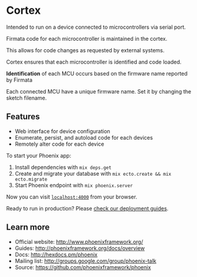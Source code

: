 # Cortex

Intended to run on a device connected to microcontrollers via serial port.

Firmata code for each microcontroller is maintained in the cortex.

This allows for code changes as requested by external systems.

Cortex ensures that each microcontroller is identified and code loaded.

**Identification** of each MCU occurs based on the firmware name reported by Firmata

Each connected MCU have a unique firmware name. Set it by changing the sketch filename.

## Features

* Web interface for device configuration
* Enumerate, persist, and autoload code for each devices
* Remotely alter code for each device

To start your Phoenix app:

  1. Install dependencies with `mix deps.get`
  2. Create and migrate your database with `mix ecto.create && mix ecto.migrate`
  3. Start Phoenix endpoint with `mix phoenix.server`

Now you can visit [`localhost:4000`](http://localhost:4000) from your browser.

Ready to run in production? Please [check our deployment guides](http://www.phoenixframework.org/docs/deployment).

## Learn more

  * Official website: http://www.phoenixframework.org/
  * Guides: http://phoenixframework.org/docs/overview
  * Docs: http://hexdocs.pm/phoenix
  * Mailing list: http://groups.google.com/group/phoenix-talk
  * Source: https://github.com/phoenixframework/phoenix
